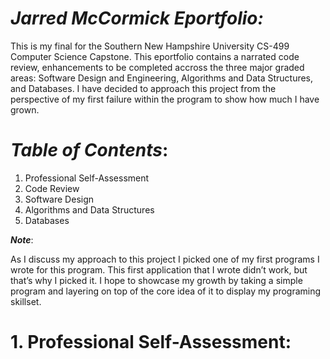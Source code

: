 # ***Jarred McCormick Eportfolio:***

This is my final for the Southern New Hampshire University CS-499 Computer Science Capstone.
This eportfolio contains a narrated code review, enhancements to be completed accross the 
three major graded areas: Software Design and Engineering, Algorithms and Data Structures,
and Databases.  I have decided to approach this project from the perspective of my first failure
within the program to show how much I have grown.

# ***Table of Contents***:
1. Professional Self-Assessment
2. Code Review
3. Software Design
4. Algorithms and Data Structures
5. Databases

***Note***:

As I discuss my approach to this project I picked one of my first programs I wrote for this program.
This first application that I wrote didn’t work, but that’s why I picked it.  I hope to showcase my growth
by taking a simple program and layering on top of the core idea of it to display my programing skillset. 

# 1. Professional Self-Assessment:

